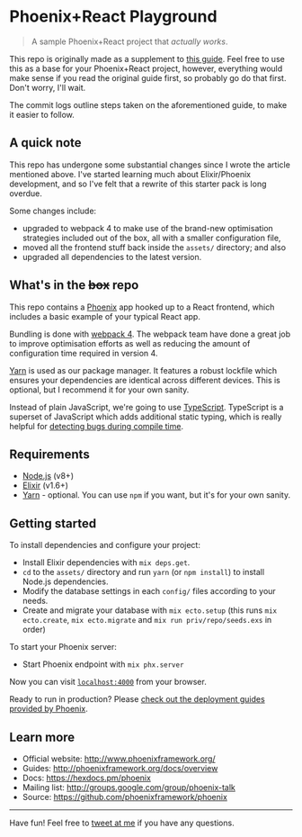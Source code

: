 # Phoenix+React Playground

> A sample Phoenix+React project that *actually works*.

This repo is originally made as a supplement to [this guide](https://resir014.github.io/blog/2017/08/09/a-phoenix-react-initial-setup-that-actually-works/). Feel free to use this as a base for your Phoenix+React project, however, everything would make sense if you read the original guide first, so probably go do that first. Don't worry, I'll wait.

The commit logs outline steps taken on the aforementioned guide, to make it easier to follow.

## A quick note

This repo has undergone some substantial changes since I wrote the article mentioned above. I've started learning much about Elixir/Phoenix development, and so I've felt that a rewrite of this starter pack is long overdue.

Some changes include:

* upgraded to webpack 4 to make use of the brand-new optimisation strategies included out of the box, all with a smaller configuration file,
* moved all the frontend stuff back inside the `assets/` directory; and also
* upgraded all dependencies to the latest version.

## What's in the ~~box~~ repo

This repo contains a [Phoenix](http://www.phoenixframework.org/) app hooked up to a React frontend, which includes a basic example of your typical React app.

Bundling is done with [webpack 4](https://webpack.js.org/). The webpack team have done a great job to improve optimisation efforts as well as reducing the amount of configuration time required in version 4.

[Yarn](https://yarnpkg.com/en/) is used as our package manager. It features a robust lockfile which ensures your dependencies are identical across different devices. This is optional, but I recommend it for your own sanity.

Instead of plain JavaScript, we're going to use [TypeScript](https://www.typescriptlang.org). TypeScript is a superset of JavaScript which adds additional static typing, which is really helpful for [detecting bugs during compile time](https://blog.acolyer.org/2017/09/19/to-type-or-not-to-type-quantifying-detectable-bugs-in-javascript/).

## Requirements

* [Node.js](https://nodejs.org/en) (v8+)
* [Elixir](https://elixir-lang.org/install.html) (v1.6+)
* [Yarn](https://yarnpkg.com/en/docs/install) - optional. You can use `npm` if you want, but it's for your own sanity.

## Getting started

To install dependencies and configure your project:

* Install Elixir dependencies with `mix deps.get`.
* `cd` to the `assets/` directory and run `yarn` (or `npm install`) to install Node.js dependencies.
* Modify the database settings in each `config/` files according to your needs.
* Create and migrate your database with `mix ecto.setup` (this runs `mix ecto.create`, `mix ecto.migrate` and `mix run priv/repo/seeds.exs` in order)

To start your Phoenix server:

* Start Phoenix endpoint with `mix phx.server`

Now you can visit [`localhost:4000`](http://localhost:4000) from your browser.

Ready to run in production? Please [check out the deployment guides provided by Phoenix](http://www.phoenixframework.org/docs/deployment).

## Learn more

  * Official website: http://www.phoenixframework.org/
  * Guides: http://phoenixframework.org/docs/overview
  * Docs: https://hexdocs.pm/phoenix
  * Mailing list: http://groups.google.com/group/phoenix-talk
  * Source: https://github.com/phoenixframework/phoenix

---

Have fun! Feel free to [tweet at me](https://twitter.com/resir014) if you have any questions.
